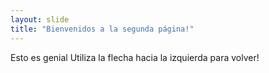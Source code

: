 ```yaml
---
layout: slide
title: "Bienvenidos a la segunda página!"
---
```

Esto es genial
Utiliza la flecha hacia la izquierda para volver!
